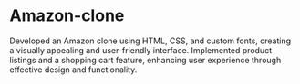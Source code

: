 # Amazon-clone
Developed an Amazon clone using HTML, CSS, and custom fonts, creating a visually appealing and user-friendly interface. Implemented product listings and a shopping cart feature, enhancing user experience through effective design and functionality.
